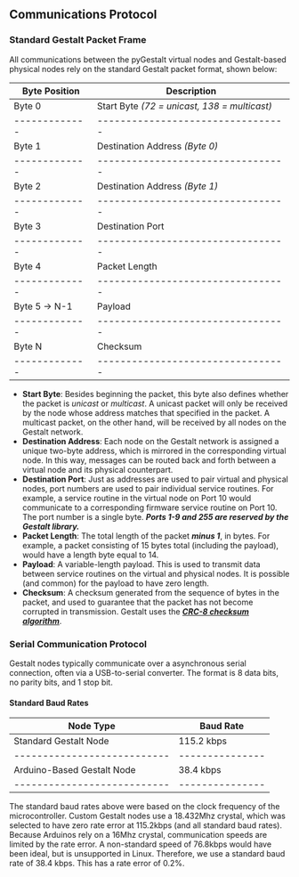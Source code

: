 ## Communications Protocol

### Standard Gestalt Packet Frame
All communications between the pyGestalt virtual nodes and Gestalt-based physical nodes rely on the standard Gestalt packet format, shown below:

|Byte Position|Description                      |
|-------------|---------------------------------|
|Byte 0       |Start Byte _(72 = unicast, 138 = multicast)_|
|-------------|---------------------------------|
|Byte 1       |Destination Address _(Byte 0)_     |
|-------------|---------------------------------|
|Byte 2       |Destination Address _(Byte 1)_     |
|-------------|---------------------------------|
|Byte 3       |Destination Port                 |
|-------------|---------------------------------|
|Byte 4       |Packet Length                    |
|-------------|---------------------------------|
|Byte 5 -> N-1|Payload                          |
|-------------|---------------------------------|
|Byte N       |Checksum                         |
|-------------|---------------------------------|

- **Start Byte**: Besides beginning the packet, this byte also defines whether the packet is _unicast_ or _multicast_. A unicast packet will only be received by the node whose address matches that specified in the packet. A multicast packet, on the other hand, will be received by all nodes on the Gestalt network.
- **Destination Address**: Each node on the Gestalt network is assigned a unique two-byte address, which is mirrored in the corresponding virtual node. In this way, messages can be routed back and forth between a virtual node and its physical counterpart.
- **Destination Port**: Just as addresses are used to pair virtual and physical nodes, port numbers are used to pair individual service routines. For example, a service routine in the virtual node on Port 10 would communicate to a corresponding firmware service routine on Port 10. The port number is a single byte. _**Ports 1-9 and 255 are reserved by the Gestalt library.**_
- **Packet Length**: The total length of the packet _**minus 1**_, in bytes. For example, a packet consisting of 15 bytes total (including the payload), would have a length byte equal to 14.
- **Payload**: A variable-length payload. This is used to transmit data between service routines on the virtual and physical nodes. It is possible (and common) for the payload to have zero length.
- **Checksum**: A checksum generated from the sequence of bytes in the packet, and used to guarantee that the packet has not become corrupted in transmission. Gestalt uses the _**[CRC-8 checksum algorithm](crc8.md)**_.

### Serial Communication Protocol
Gestalt nodes typically communicate over a asynchronous serial connection, often via a USB-to-serial converter. The format is 8 data bits, no parity bits, and 1 stop bit.

#### Standard Baud Rates

|Node Type                  |Baud Rate      |
|---------------------------|---------------|
|Standard Gestalt Node      |115.2 kbps     |
|---------------------------|---------------|
|Arduino-Based Gestalt Node |38.4 kbps      |
|---------------------------|---------------|

The standard baud rates above were based on the clock frequency of the microcontroller. Custom Gestalt nodes use a 18.432Mhz crystal, which was selected to have zero rate error at 115.2kbps (and all standard baud rates). Because Arduinos rely on a 16Mhz crystal, communication speeds are limited by the rate error. A non-standard speed of 76.8kbps would have been ideal, but is unsupported in Linux. Therefore, we use a standard baud rate of 38.4 kbps. This has a rate error of 0.2%.


